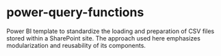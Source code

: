 # power-query-functions
Power BI template to standardize the loading and preparation of CSV files stored within a SharePoint site. The approach used here emphasizes modularization and reusability of its components.
